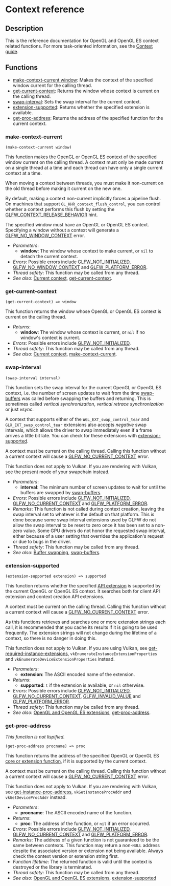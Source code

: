 # Context reference

## Description

This is the reference documentation for OpenGL and OpenGL ES context related functions. For more task-oriented 
information, see the [Context guide](https://www.glfw.org/docs/latest/context_guide.html).

## Functions


* [make-context-current window](https://hectarea1996.github.io/cl-glfw/context.html#make-context-current): Makes the context of the specified window current for the calling thread.
* [get-current-context](https://hectarea1996.github.io/cl-glfw/context.html#get-current-context): Returns the window whose context is current on the calling thread.
* [swap-interval](https://hectarea1996.github.io/cl-glfw/context.html#swap-interval): Sets the swap interval for the current context.
* [extension-supported](https://hectarea1996.github.io/cl-glfw/context.html#extension-supported): Returns whether the specified extension is available.
* [get-proc-address](https://hectarea1996.github.io/cl-glfw/context.html#get-proc-address): Returns the address of the specified function for the current context.


### make-context-current

```
(make-context-current window)
```

This function makes the OpenGL or OpenGL ES context of the specified window current on the calling thread. 
A context must only be made current on a single thread at a time and each thread can have only a single current context at a time.

When moving a context between threads, you must make it non-current on the old thread before making it current on the new one.

By default, making a context non-current implicitly forces a pipeline flush. On machines that support `GL_KHR_context_flush_control`, 
you can control whether a context performs this flush by setting the [GLFW_CONTEXT_RELEASE_BEHAVIOR](https://www.glfw.org/docs/latest/window_guide.html#GLFW_CONTEXT_RELEASE_BEHAVIOR_hint) hint.

The specified window must have an OpenGL or OpenGL ES context. Specifying a window without a context will generate a [GLFW_NO_WINDOW_CONTEXT](https://www.glfw.org/docs/latest/group__errors.html#gacff24d2757da752ae4c80bf452356487) error.

* *Parameters*:
  * **window**: The window whose context to make current, or `nil` to detach the current context.
* *Errors*: Possible errors include [GLFW_NOT_INITIALIZED](https://www.glfw.org/docs/latest/group__errors.html#ga2374ee02c177f12e1fa76ff3ed15e14a), [GLFW_NO_WINDOW_CONTEXT](https://www.glfw.org/docs/latest/group__errors.html#gacff24d2757da752ae4c80bf452356487) and [GLFW_PLATFORM_ERROR](https://www.glfw.org/docs/latest/group__errors.html#gad44162d78100ea5e87cdd38426b8c7a1).
* *Thread safety*: This function may be called from any thread.
* *See also*: [Current context](https://www.glfw.org/docs/latest/context_guide.html#context_current), [get-current-context](https://hectarea1996.github.io/cl-glfw/context.html#get-current-context).

### get-current-context

```
(get-current-context) => window
```

This function returns the window whose OpenGL or OpenGL ES context is current on the calling thread.

* *Returns*: 
  * **window**: The window whose context is current, or `nil` if no window's context is current.
* *Errors*: Possible errors include [GLFW_NOT_INITIALIZED](https://www.glfw.org/docs/latest/group__errors.html#ga2374ee02c177f12e1fa76ff3ed15e14a).
* *Thread safety*: This function may be called from any thread.
* *See also*: [Current context](https://www.glfw.org/docs/latest/context_guide.html#context_current), [make-context-current](https://hectarea1996.github.io/cl-glfw/context.html#make-context-current).

### swap-interval

```
(swap-interval interval)
```

This function sets the swap interval for the current OpenGL or OpenGL ES context, i.e. the number of screen updates to wait from the time [swap-buffers](https://hectarea1996.github.io/cl-glfw/window.html#swap-buffers) was called before swapping the buffers and returning. This is sometimes called *vertical synchronization*, *vertical retrace synchronization* or just *vsync*.

A context that supports either of the `WGL_EXT_swap_control_tear` and `GLX_EXT_swap_control_tear` extensions also accepts *negative* swap intervals, which allows the driver to swap immediately even if a frame arrives a little bit late. You can check for these extensions with [extension-supported](https://hectarea1996.github.io/cl-glfw/context.html#extension-supported).

A context must be current on the calling thread. Calling this function without a current context will cause a [GLFW_NO_CURRENT_CONTEXT](https://www.glfw.org/docs/latest/group__errors.html#gaa8290386e9528ccb9e42a3a4e16fc0d0) error.

This function does not apply to Vulkan. If you are rendering with Vulkan, see the present mode of your swapchain instead.

* *Parameters*:
  * **interval**: The minimum number of screen updates to wait for until the buffers are swapped by [swap-buffers](https://hectarea1996.github.io/cl-glfw/window.html#swap-buffers).
* *Errors*: Possible errors include [GLFW_NOT_INITIALIZED](https://www.glfw.org/docs/latest/group__errors.html#ga2374ee02c177f12e1fa76ff3ed15e14a), [GLFW_NO_CURRENT_CONTEXT](https://www.glfw.org/docs/latest/group__errors.html#gaa8290386e9528ccb9e42a3a4e16fc0d0) and [GLFW_PLATFORM_ERROR](https://www.glfw.org/docs/latest/group__errors.html#gad44162d78100ea5e87cdd38426b8c7a1).
* *Remarks*: This function is not called during context creation, leaving the swap interval set to whatever is the default on that platform. This is done because some swap interval extensions used by GLFW do not allow the swap interval to be reset to zero once it has been set to a non-zero value. Some GPU drivers do not honor the requested swap interval, either because of a user setting that overrides the application's request or due to bugs in the driver.
* *Thread safety*: This function may be called from any thread.
* *See also*: [Buffer swapping](https://www.glfw.org/docs/latest/window_guide.html#buffer_swap), [swap-buffers](https://hectarea1996.github.io/cl-glfw/window.html#swap-buffers).

### extension-supported

```
(extension-supported extension) => supported
```

This function returns whether the specified [API extension](https://www.glfw.org/docs/latest/context_guide.html#context_glext) is supported by the current OpenGL or OpenGL ES context. It searches both for client API extension and context creation API extensions.

A context must be current on the calling thread. Calling this function without a current context will cause a [GLFW_NO_CURRENT_CONTEXT](https://www.glfw.org/docs/latest/group__errors.html#gaa8290386e9528ccb9e42a3a4e16fc0d0) error.

As this functions retrieves and searches one or more extension strings each call, it is recommended that you cache its results if it is going to be used frequently. The extension strings will not change during the lifetime of a context, so there is no danger in doing this.

This function does not apply to Vulkan. If you are using Vulkan, see [get-required-instance-extensions](https://hectarea1996.github.io/cl-glfw/vulkan.html#get-required-instance-extensions), `vkEnumerateInstanceExtensionProperties` and `vkEnumerateDeviceExtensionProperties` instead.

* *Parameters*:
  * **extension**: The ASCII encoded name of the extension.
* *Returns*:
  * **supported**: `t` if the extension is available, or `nil` otherwise.
* *Errors*: Possible errors include [GLFW_NOT_INITIALIZED](https://www.glfw.org/docs/latest/group__errors.html#ga2374ee02c177f12e1fa76ff3ed15e14a), [GLFW_NO_CURRENT_CONTEXT](https://www.glfw.org/docs/latest/group__errors.html#gaa8290386e9528ccb9e42a3a4e16fc0d0), [GLFW_INVALID_VALUE](https://www.glfw.org/docs/latest/group__errors.html#gaaf2ef9aa8202c2b82ac2d921e554c687) and [GLFW_PLATFORM_ERROR](https://www.glfw.org/docs/latest/group__errors.html#gad44162d78100ea5e87cdd38426b8c7a1).
* *Thread safety*: This function may be called from any thread.
* *See also*: [OpenGL and OpenGL ES extensions](https://www.glfw.org/docs/latest/context_guide.html#context_glext), [get-proc-address](https://hectarea1996.github.io/cl-glfw/context.html#get-proc-address).

### get-proc-address

*This function is not lispified.*

```
(get-proc-address procname) => proc
```

This function returns the address of the specified OpenGL or OpenGL ES [core or extension function](https://www.glfw.org/docs/latest/context_guide.html#context_glext), if it is supported by the current context.

A context must be current on the calling thread. Calling this function without a current context will cause a [GLFW_NO_CURRENT_CONTEXT](https://www.glfw.org/docs/latest/group__errors.html#gaa8290386e9528ccb9e42a3a4e16fc0d0) error.

This function does not apply to Vulkan. If you are rendering with Vulkan, see [get-instance-proc-address](https://hectarea1996.github.io/cl-glfw/vulkan.html#get-instance-proc-address), `vkGetInstanceProcAddr` and `vkGetDeviceProcAddr` instead.

* *Parameters*:
  * **procname**: The ASCII encoded name of the function.
* *Returns*:
  * **proc**: The address of the function, or `nil` if an error occurred.
* *Errors*: Possible errors include [GLFW_NOT_INITIALIZED](https://www.glfw.org/docs/latest/group__errors.html#ga2374ee02c177f12e1fa76ff3ed15e14a), [GLFW_NO_CURRENT_CONTEXT](https://www.glfw.org/docs/latest/group__errors.html#gaa8290386e9528ccb9e42a3a4e16fc0d0) and [GLFW_PLATFORM_ERROR](https://www.glfw.org/docs/latest/group__errors.html#gad44162d78100ea5e87cdd38426b8c7a1).
* *Remarks*: The address of a given function is not guaranteed to be the same between contexts. This function may return a non-`NULL` address despite the associated version or extension not being available. Always check the context version or extension string first.
* *Function lifetime*: The returned function is valid until the context is destroyed or the library is terminated.
* *Thread safety*: This function may be called from any thread.
* *See also*: [OpenGL and OpenGL ES extensions](https://www.glfw.org/docs/latest/context_guide.html#context_glext), [extension-supported](https://hectarea1996.github.io/cl-glfw/context.html#extension-supported)






